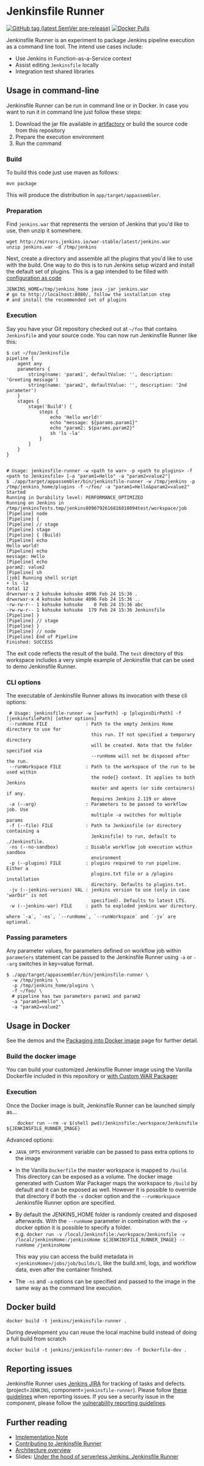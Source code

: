 # Jenkinsfile Runner

[![GitHub tag (latest SemVer pre-release)](https://img.shields.io/github/tag-pre/jenkinsci/jenkinsfile-runner?label=changelog)](https://github.com/jenkinsci/jenkinsfile-runner/releases/latest)
[![Docker Pulls](https://img.shields.io/docker/pulls/jenkins4eval/jenkinsfile-runner?label=docker%20pulls%20%28vanilla%29)](https://hub.docker.com/r/jenkins4eval/jenkinsfile-runner)

Jenkinsfile Runner is an experiment to package Jenkins pipeline execution as a command line tool.
The intend use cases include:

* Use Jenkins in Function-as-a-Service context
* Assist editing `Jenkinsfile` locally
* Integration test shared libraries

## Usage in command-line
Jenkinsfile Runner can be run in command line or in Docker.
In case you want to run it in command line just follow these steps:

1. Download the jar file available in [artifactory](https://repo.jenkins-ci.org/webapp/#/home) or build the source code from this repository
2. Prepare the execution environment
3. Run the command

### Build
To build this code just use maven as follows:
```
mvn package
```
This will produce the distribution in `app/target/appassembler`.

### Preparation
Find `jenkins.war` that represents the version of Jenkins that you'd like to use,
then unzip it somewhere.
```
wget http://mirrors.jenkins.io/war-stable/latest/jenkins.war
unzip jenkins.war -d /tmp/jenkins
```

Next, create a directory and assemble all the plugins that you'd like to use with the build.
One way to do this is to run Jenkins setup wizard and install the default set of plugins.
This is a gap intended to be filled with [configuration as code](https://github.com/jenkinsci/configuration-as-code-plugin)
```
JENKINS_HOME=/tmp/jenkins_home java -jar jenkins.war
# go to http://localhost:8080/, follow the installation step
# and install the recommended set of plugins
```

### Execution
Say you have your Git repository checked out at `~/foo` that contains `Jenkinsfile` and your source code.
You can now run Jenkinsfile Runner like this:

```
$ cat ~/foo/Jenkinsfile
pipeline {
    agent any
    parameters {
        string(name: 'param1', defaultValue: '', description: 'Greeting message')
        string(name: 'param2', defaultValue: '', description: '2nd parameter')
    }
    stages {
        stage('Build') {
            steps {
                echo 'Hello world!'
                echo "message: ${params.param1}"
                echo "param2: ${params.param2}"
                sh 'ls -la'
            }
        }
    }
}


# Usage: jenkinsfile-runner -w <path to war> -p <path to plugins> -f <path to Jenkinsfile> [-a "param1=Hello" -a "param2=value2"]
$ ./app/target/appassembler/bin/jenkinsfile-runner -w /tmp/jenkins -p /tmp/jenkins_home/plugins -f ~/foo/ -a "param1=Hello&param2=value2"
Started
Running in Durability level: PERFORMANCE_OPTIMIZED
Running on Jenkins in /tmp/jenkinsTests.tmp/jenkins8090792616816810094test/workspace/job
[Pipeline] node
[Pipeline] {
[Pipeline] // stage
[Pipeline] stage
[Pipeline] { (Build)
[Pipeline] echo
Hello world!
[Pipeline] echo
message: Hello
[Pipeline] echo
param2: value2
[Pipeline] sh
[job] Running shell script
+ ls -la
total 12
drwxrwxr-x 2 kohsuke kohsuke 4096 Feb 24 15:36 .
drwxrwxr-x 4 kohsuke kohsuke 4096 Feb 24 15:36 ..
-rw-rw-r-- 1 kohsuke kohsuke    0 Feb 24 15:36 abc
-rw-rw-r-- 1 kohsuke kohsuke  179 Feb 24 15:36 Jenkinsfile
[Pipeline] }
[Pipeline] // stage
[Pipeline] }
[Pipeline] // node
[Pipeline] End of Pipeline
Finished: SUCCESS
```

The exit code reflects the result of the build. The `test` directory of this workspace includes a very simple
example of Jenkinsfile that can be used to demo Jenkinsfile Runner.

### CLI options
The executable of Jenkinsfile Runner allows its invocation with these cli options:

```
 # Usage: jenkinsfile-runner -w [warPath] -p [pluginsDirPath] -f [jenkinsfilePath] [other options]
 --runHome FILE              : Path to the empty Jenkins Home directory to use for
                               this run. If not specified a temporary directory
                               will be created. Note that the folder specified via
                               --runHome will not be disposed after the run.
 --runWorkspace FILE         : Path to the workspace of the run to be used within
                               the node{} context. It applies to both Jenkins
                               master and agents (or side containers) if any.
                               Requires Jenkins 2.119 or above
 -a (--arg)                  : Parameters to be passed to workflow job. Use
                               multiple -a switches for multiple params
 -f (--file) FILE            : Path to Jenkinsfile (or directory containing a
                               Jenkinsfile) to run, default to ./Jenkinsfile.
 -ns (--no-sandbox)          : Disable workflow job execution within sandbox
                               environment
 -p (--plugins) FILE         : plugins required to run pipeline. Either a
                               plugins.txt file or a /plugins installation
                               directory. Defaults to plugins.txt.
 -jv (--jenkins-version) VAL : jenkins version to use (only in case 'warDir' is not
                               specified). Defaults to latest LTS.
 -w (--jenkins-war) FILE     : path to exploded jenkins war directory.

where `-a`, `-ns`, `--runHome`, `--runWorkspace` and `-jv` are optional.
```

###  Passing parameters
Any parameter values, for parameters defined on workflow job within `parameters` statement
can be passed to the Jenkinsfile Runner using `-a` or `--arg` switches in key=value format. 

```
$ ./app/target/appassembler/bin/jenkinsfile-runner \
  -w /tmp/jenkins \
  -p /tmp/jenkins_home/plugins \
  -f ~/foo/ \
  # pipeline has two parameters param1 and param2
  -a "param1=Hello" \
  -a "param2=value2"
```

## Usage in Docker
See the demos and the [Packaging into Docker image](DOCKER.md) page for further detail.

### Build the docker image
You can build your customized Jenkinsfile Runner image using the Vanilla Dockerfile included in this repository or [with Custom WAR Packager](https://jenkins.io/blog/2018/10/16/custom-war-packager/#jenkinsfile-runner-packaging)

### Execution
Once the Docker image is built, Jenkinsfile Runner can be launched simply as...

```
    docker run --rm -v $(shell pwd)/Jenkinsfile:/workspace/Jenkinsfile ${JENKINSFILE_RUNNER_IMAGE}
```

Advanced options:

* `JAVA_OPTS` environment variable can be passed to pass extra options to the image
* In the Vanilla `Dockerfile` the master workspace is mapped to `/build`.
  This directory can be exposed as a volume.
  The docker image generated with Custom War Packager maps the workspace to `/build` by default and it can be exposed as well.
  However it is possible to override that directory if both the `-v` docker option and the `--runWorkspace` Jenkinsfile Runner option are specified.
* By default the JENKINS_HOME folder is randomly created and disposed afterwards. With the `--runHome` parameter in combination with the `-v` docker option it is possible to specify a folder.   
  e.g. `docker run -v /local/Jenkinsfile:/workspace/Jenkinsfile -v /local/jenkinsHome:/jenkinsHome ${JENKINSFILE_RUNNER_IMAGE} --runHome /jenkinsHome`

  This way you can access the build metadata in `<jenkinsHome>/jobs/job/builds/1`, like the build.xml, logs, and workflow data, even after the container finished.

* The `-ns` and `-a` options can be specified and passed to the image in the same way as the command line execution.

## Docker build

    docker build -t jenkins/jenkinsfile-runner .

During development you can reuse the local machine build instead of doing a full build from scratch

    docker build -t jenkins/jenkinsfile-runner:dev -f Dockerfile-dev .

## Reporting issues

Jenkinsfile Runner uses [Jenkins JIRA](https://issues.jenkins-ci.org) for tracking of tasks and defects.
(project=`JENKINS`, component=`jenkinsfile-runner`).
Please follow [these guidelines](https://wiki.jenkins.io/display/JENKINS/How+to+report+an+issue) when reporting issues.
If you see a security issue in the component, please follow the [vulnerability reporting guidelines](https://jenkins.io/security/#reporting-vulnerabilities).

## Further reading

* [Implementation Note](IMPLEMENTATION.md)
* [Contributing to Jenkinsfile Runner](CONTRIBUTING.md)
* [Architecture overview](DEVELOPER.md)
* Slides: [Under the hood of serverless Jenkins. Jenkinsfile Runner](https://docs.google.com/presentation/d/1y7YnAdnh5WY59g8oIGTsj8sLQ5KXgoV7uUCBkxcTU88/edit?usp=sharing)

